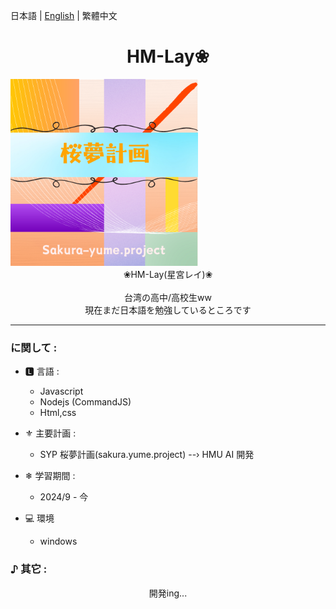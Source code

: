 日本語 | [English](README.md) | 繁體中文

# <center>HM-Lay❀ 

</center> <img src="SYP-logo.png" style="min-width:300px; width:30%">
  <br>

  <center>❀HM-Lay(星宮レイ)❀</center> 
  <br>
  <center>台湾の高中/高校生ww </center>
  <center>現在まだ日本語を勉強しているところです </center>

  -----

### に関して : 
- 🅻 言語 :
  - Javascript 
  - Nodejs (CommandJS)
  - Html,css

- ⚜︎ 主要計画 :
  - SYP 桜夢計画(sakura.yume.project)
  --› HMU AI 開発

- ❄ 学習期間 :
  - 2024/9 - 今

- :computer: 環境
  - windows

### ♪ 其它 :
  <center>開発ing...</center>
